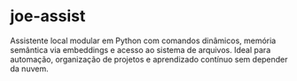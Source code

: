 # joe-assist
Assistente local modular em Python com comandos dinâmicos, memória semântica via embeddings e acesso ao sistema de arquivos. Ideal para automação, organização de projetos e aprendizado contínuo sem depender da nuvem.
